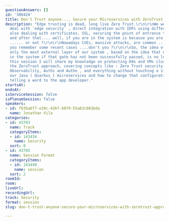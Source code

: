 ```yaml
---
questionAnswers: []
id: '386424'
title: Don't Trust anyone.... Secure your Microservices with ZeroTrust approach.
description: "Edge trusting is dead, long live Zero Trust.\r\n\r\nWe were used to
  deal with `edge security` , direct integration with IDPs using different libraries,
  also dealing with certificates, SSL, securing the point of entrance to our system,
  and after that.... well, if you are in the system is because you are allowed to
  ...... or not ?\r\n\r\nNowadays CVEs, massive attacks, are common .... for sure
  you remember some recent cases ....don't you ?\r\n\r\nSo, the idea of protecting
  only the most external layer of our system , based on the idea that nobody can be
  in the system if that gate has not been successfully passed, is no longer valid.\r\n\r\nIn
  this session I will share my knowledge on protecting K8s and VMs clusters following
  the ZeroTrust approach, covering concepts like : Zero Trust security, SSL transport,
  Observability, Authz and Authn , and everything without touching a single line of
  our Java ( Quarkus ) microservices and how to change that configuration without
  telling a word to the app developer."
startsAt: 
endsAt: 
isServiceSession: false
isPlenumSession: false
speakers:
- id: f63ba6f7-e39c-426f-b079-55a63c063bda
  name: Jonathan Vila
categories:
- id: 43783
  name: Track
  categoryItems:
  - id: 143434
    name: Security
  sort: 0
- id: 43785
  name: Session Format
  categoryItems:
  - id: 143440
    name: session
  sort: 2
roomId: 
room: 
liveUrl: 
recordingUrl: 
track: Security
format: session
slug: don-t-trust-anyone-secure-your-microservices-with-zerotrust-approach

---
```

